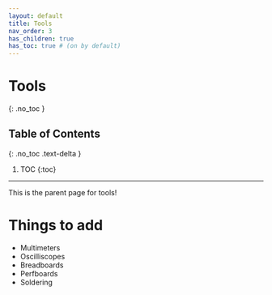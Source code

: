 ```yaml
---
layout: default
title: Tools
nav_order: 3
has_children: true
has_toc: true # (on by default)
---
```

# Tools
{: .no_toc }

## Table of Contents
{: .no_toc .text-delta }

1. TOC
{:toc}
---
This is the parent page for tools!

# Things to add
- Multimeters
- Oscilliscopes
- Breadboards
- Perfboards
- Soldering
